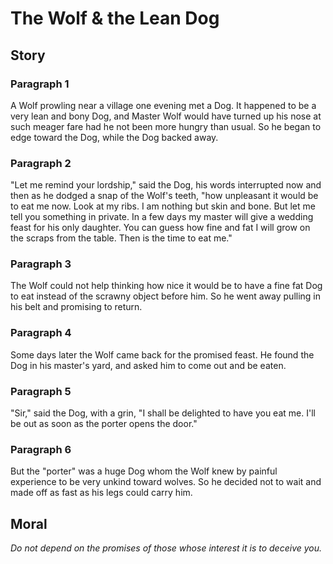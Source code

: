 
# The Wolf & the Lean Dog

## Story


### Paragraph 1

A Wolf prowling near a village one evening met a Dog. It happened to be a very lean and bony Dog, and Master Wolf would have turned up his nose at such meager fare had he not been more hungry than usual. So he began to edge toward the Dog, while the Dog backed away.



### Paragraph 2

"Let me remind your lordship," said the Dog, his words interrupted now and then as he dodged a snap of the Wolf's teeth, "how unpleasant it would be to eat me now. Look at my ribs. I am nothing but skin and bone. But let me tell you something in private. In a few days my master will give a wedding feast for his only daughter. You can guess how fine and fat I will grow on the scraps from the table. Then is the time to eat me."



### Paragraph 3

The Wolf could not help thinking how nice it would be to have a fine fat Dog to eat instead of the scrawny object before him. So he went away pulling in his belt and promising to return.



### Paragraph 4

Some days later the Wolf came back for the promised feast. He found the Dog in his master's yard, and asked him to come out and be eaten.



### Paragraph 5

"Sir," said the Dog, with a grin, "I shall be delighted to have you eat me. I'll be out as soon as the porter opens the door."



### Paragraph 6

But the "porter" was a huge Dog whom the Wolf knew by painful experience to be very unkind toward wolves. So he decided not to wait and made off as fast as his legs could carry him.



## Moral

_Do not depend on the promises of those whose interest it is to deceive you._

